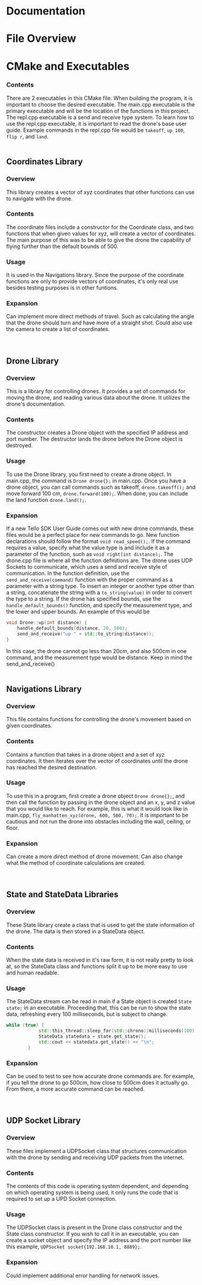# Documentation

# File Overview
# CMake and Executables
### Contents
There are 2 executables in this CMake file.  When building the program, it is important to choose the desired executable.  The main.cpp executable is the primary executable and will be the location of the functions in this project.  The repl.cpp executable is a send and receive type system.  To learn how to use the repl.cpp executable, it is important to read the drone's base user guide.  Example commands in the repl.cpp file would be `takeoff`, `up 100`, `flip r`, and `land`.
<br><br>

## Coordinates Library
### Overview
This library creates a vector of xyz coordinates that other functions can use to navigate with the drone.  
### Contents
The coordinate files include a constructor for the Coordinate class, and two functions that when given values for xyz, will create a vector of coordinates.  The main purpose of this was to be able to give the drone the capability of flying further than the default bounds of 500. 
### Usage
It is used in the Navigations library.  Since the purpose of the coordinate functions are only to provide vectors of coordinates, it's only real use besides testing purposes is in other funtions.  
### Expansion
Can implement more direct methods of travel.  Such as calculating the angle that the drone should turn and have more of a straight shot.  Could also use the camera to create a list of coordinates.  
<br><br>

## Drone Library
### Overview
This is a library for controlling drones.  It provides a set of commands for moving the drone, and reading various data about the drone.  It utilizes the drone's documentation.
### Contents
The constructor creates a Drone object with the specified IP address and port number.  The destructor lands the drone before the Drone object is destroyed. 
### Usage
To use the Drone library, you first need to create a drone object.  In main.cpp, the command is `Drone drone{};` in main.cpp.  Once you have a drone object, you can call commands such as takeoff, `drone.takeoff();` and move forward 100 cm, `drone.forward(100);`.  When done, you can include the land function `drone.land();`.
### Expansion
If a new Tello SDK User Guide comes out with new drone commands, these files would be a perfect place for new commands to go. New function declarations should follow the format `void read_speed();`.  If the command requires a value, specify what the value type is and include it as a parameter of the function, such as `void right(int distance);`.  The drone.cpp file is where all the function definitions are.  The drone uses UDP Sockets to communicate, which uses a send and receive style of communication.  In the function definition, use the `send_and_receive(command)` function with the proper command as a parameter with a string type.  To insert an integer or another type other than a string, concatenate the string with a `to_string(value)` in order to convert the type to a string.  If the drone has specified bounds, use the `handle_default_bounds()` function, and specify the measurement type, and the lower and upper bounds. An example of this would be 
```c++
void Drone::up(int distance) {
    handle_default_bounds(distance, 20, 500);
    send_and_receive("up " + std::to_string(distance));
}
```
In this case, the drone cannot go less than 20cm, and also 500cm in one command, and the measurement type would be distance.  Keep in mind the send_and_receive()
<br><br>


## Navigations Library
### Overview
This file contains functions for controlling the drone's movement based on given coordinates.  
### Contents
Contains a function that takes in a drone object and a set of xyz coordinates.  It then iterates over the vector of coordinates until the drone has reached the desired destination.
### Usage
To use this in a program, first create a drone object `Drone drone{};`, and then call the function by passing in the drone object and an x, y, and z value that you would like to reach.  For example, this is what it would look like in main.cpp, `fly_manhatten_xyz(drone, 600, 500, 70);`.  It is important to be cautious and not run the drone into obstacles including the wall, ceiling, or floor.  
### Expansion
Can create a more direct method of drone movement. Can also change what the method of coordinate calculations are created.  
<br><br>

## State and StateData Libraries
### Overview
These State library create a class that is used to get the state information of the drone.  The data is then stored in a StateData object.  
### Contents
When the state data is received in it's raw form, it is not really pretty to look at, so the StateData class and functions split it up to be more easy to use and human readable.
### Usage
The StateData stream can be read in main if a State object is created `State state;` in an executable.  Proceeding that, this can be run to show the state data, refreshing every 100 milliseconds, but is subject to change.  
```c++ 
while (true) {
            std::this_thread::sleep_for(std::chrono::milliseconds(100));
            StateData statedata = state.get_state();
            std::cout << statedata.get_state() << "\n";
        }
```
### Expansion
Can be used to test to see how accurate drone commands are.  for example, if you tell the drone to go 500cm, how close to 500cm does it actually go.  From there, a more accurate command can be reached.  
<br><br>

## UDP Socket Library
### Overview
These files implement a UDPSocket class that structures communication with the drone by sending and receiving UDP packets from the internet.
### Contents
The contents of this code is operating system dependent, and depending on which operating system is being used, it only runs the code that is required to set up a UPD Socket connection.  
### Usage
The UDPSocket class is present in the Drone class constructor and the State class constructor.  If you wish to call it in an executable, you can create a socket object and specify the IP address and the port number like this example, `UDPSocket socket{192.168.10.1, 8889};`.
### Expansion
Could implement additional error handling for network issues.
